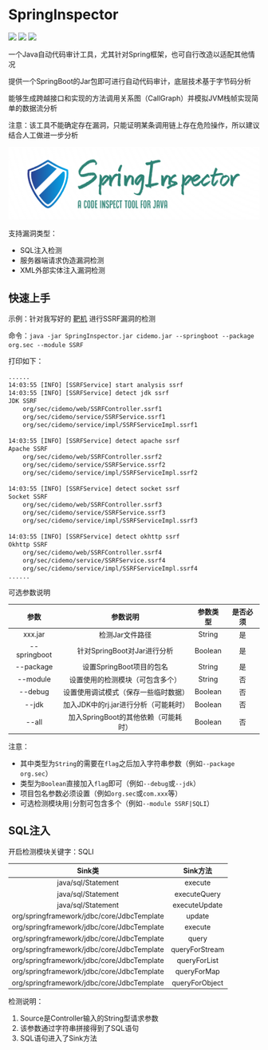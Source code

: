 # SpringInspector

![](https://img.shields.io/badge/build-passing-brightgreen)
![](https://img.shields.io/badge/ASM-9.2-blue)
![](https://img.shields.io/badge/Java-8-red)

一个Java自动代码审计工具，尤其针对Spring框架，也可自行改造以适配其他情况

提供一个SpringBoot的Jar包即可进行自动代码审计，底层技术基于字节码分析

能够生成跨越接口和实现的方法调用关系图（CallGraph）并模拟JVM栈帧实现简单的数据流分析

注意：该工具不能确定存在漏洞，只能证明某条调用链上存在危险操作，所以建议结合人工做进一步分析

![](/img/1.png)

支持漏洞类型：

- SQL注入检测
- 服务器端请求伪造漏洞检测
- XML外部实体注入漏洞检测

## 快速上手

示例：针对我写好的 [靶机](https://github.com/EmYiQing/CIDemo) 进行SSRF漏洞的检测

命令：`java -jar SpringInspector.jar cidemo.jar --springboot --package org.sec --module SSRF`

打印如下：

```text
......
14:03:55 [INFO] [SSRFService] start analysis ssrf
14:03:55 [INFO] [SSRFService] detect jdk ssrf
JDK SSRF
	org/sec/cidemo/web/SSRFController.ssrf1
	org/sec/cidemo/service/SSRFService.ssrf1
	org/sec/cidemo/service/impl/SSRFServiceImpl.ssrf1

14:03:55 [INFO] [SSRFService] detect apache ssrf
Apache SSRF
	org/sec/cidemo/web/SSRFController.ssrf2
	org/sec/cidemo/service/SSRFService.ssrf2
	org/sec/cidemo/service/impl/SSRFServiceImpl.ssrf2

14:03:55 [INFO] [SSRFService] detect socket ssrf
Socket SSRF
	org/sec/cidemo/web/SSRFController.ssrf3
	org/sec/cidemo/service/SSRFService.ssrf3
	org/sec/cidemo/service/impl/SSRFServiceImpl.ssrf3

14:03:55 [INFO] [SSRFService] detect okhttp ssrf
Okhttp SSRF
	org/sec/cidemo/web/SSRFController.ssrf4
	org/sec/cidemo/service/SSRFService.ssrf4
	org/sec/cidemo/service/impl/SSRFServiceImpl.ssrf4
......
```

可选参数说明

|      参数      |          参数说明           |  参数类型   | 是否必须 |
|:------------:|:-----------------------:|:-------:|:----:|
|   xxx.jar    |        检测Jar文件路径        | String  |  是   |
| --springboot |  针对SpringBoot对Jar进行分析   | Boolean |  是   |
|  --package   |    设置SpringBoot项目的包名    | String  |  是   |
|   --module   |    设置使用的检测模块（可包含多个）     | String  |  否   |
|   --debug    |   设置使用调试模式（保存一些临时数据）    | Boolean |  否   |
|    --jdk     | 加入JDK中的rj.jar进行分析（可能耗时） | Boolean |  否   |
|    --all     | 加入SpringBoot的其他依赖（可能耗时） | Boolean |  否   |

注意：

- 其中类型为`String`的需要在`flag`之后加入字符串参数（例如`--package org.sec`）
- 类型为`Boolean`直接加入`flag`即可（例如`--debug`或`--jdk`）
- 项目包名参数必须设置（例如`org.sec`或`com.xxx`等）
- 可选检测模块用`|`分割可包含多个（例如`--module SSRF|SQLI`）

## SQL注入

开启检测模块关键字：SQLI

|                   Sink类                    |     Sink方法     |
|:------------------------------------------:|:--------------:|
|             java/sql/Statement             |    execute     |
|             java/sql/Statement             |  executeQuery  |
|             java/sql/Statement             | executeUpdate  |
| org/springframework/jdbc/core/JdbcTemplate |     update     |
| org/springframework/jdbc/core/JdbcTemplate |    execute     |
| org/springframework/jdbc/core/JdbcTemplate |     query      |
| org/springframework/jdbc/core/JdbcTemplate | queryForStream |
| org/springframework/jdbc/core/JdbcTemplate |  queryForList  |
| org/springframework/jdbc/core/JdbcTemplate |  queryForMap   |
| org/springframework/jdbc/core/JdbcTemplate | queryForObject |

检测说明：

1. Source是Controller输入的String型请求参数
2. 该参数通过字符串拼接得到了SQL语句
3. SQL语句进入了Sink方法
